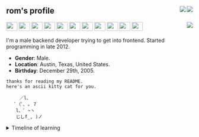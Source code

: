 <h2>
    rom's profile 
    <img align="right" src="https://komarev.com/ghpvc/?username=romdotdog&style=flat-square&color=F66565"/>
    <a href="https://rom.dog" target="_blank">
        <img align="right" src="https://img.shields.io/static/v1?label=website&message=rom.dog&color=F66565&style=flat-square"/>
    </a>
</h2> 
<a href="https://github.com/anuraghazra/github-readme-stats">
<img align="right" src="https://github-readme-stats.anuraghazra1.vercel.app/api/top-langs/?username=romdotdog&theme=dark" />
</a>
<div>
    <img width=30 height=24 src="https://devicon.dev/devicon.git/icons/typescript/typescript-plain.svg">
    <img width=30 height=24 src="https://devicon.dev/devicon.git/icons/javascript/javascript-plain.svg">
    <img width=30 height=24 src="https://devicon.dev/devicon.git/icons/python/python-plain.svg">
    <img width=30 height=24 src="https://devicon.dev/devicon.git/icons/csharp/csharp-plain.svg">
    <img width=30 height=24 src="https://devicon.dev/devicon.git/icons/react/react-original.svg">
    <img width=30 height=24 src="https://devicon.dev/devicon.git/icons/materialui/materialui-original.svg">
    <img width=30 height=24 src="https://devicon.dev/devicon.git/icons/webpack/webpack-original.svg">
    <img width=30 height=24 src="https://devicon.dev/devicon.git/icons/electron/electron-original.svg">
    <img width=30 height=24 src="https://devicon.dev/devicon.git/icons/nodejs/nodejs-original.svg">
    <img width=30 height=24 src="https://devicon.dev/devicon.git/icons/php/php-plain.svg">
    <img width=30 height=24 src="https://devicon.dev/devicon.git/icons/postgresql/postgresql-plain.svg">
</div>

I'm a male backend developer trying to get into frontend. Started programming in late 2012.
* **Gender**: Male.
* **Location**: Austin, Texas, United States.
* **Birthday**: December 29th, 2005.

```
thanks for reading my README. 
here's an ascii kitty cat for you.

     ／l、
   ﾞ（ﾟ､ ｡ ７
  　l、ﾞ ~ヽ
  　じしf_, )ノ
```

<details>
  <summary>Timeline of learning</summary>

##### Late 2012
Started programming Lua.

##### Late 2014
Started learning batch and C#. Joined GitHub on a separate account.

##### 2015
Learned python after getting mad at how absolutely awful batch is. 

##### 2016
Started getting into more advanced concepts of programming. Started learning trigonometry and the cartesian plane.

##### 2017
Learned HTML, CSS and JS.

##### 2018
Transitioned from WinForms to WPF. Started independently learning graphic design. Learned polar coordinates.

##### 2019
Learned node and PHP. Ended up creating my first website. Created an advanced bot to host a custom long-spanning RP game that I designed for my school friends.

##### 2020

###### Early
Learned in depth about compilers and virtual machines. Created and led two group projects using GitHub to implement continuous integration and created a closed-source testing framework using GitHub Actions.
###### Late
Reestablished online presence.
Learned React, webpack and similar libraries.
</details>
